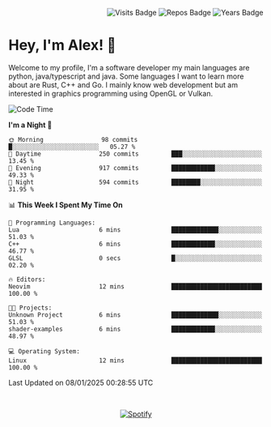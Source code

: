 <p align="right">
  <img src="https://badges.pufler.dev/visits/Alextibtab/Alextibtab" alt="Visits Badge">
  <img src="https://badges.pufler.dev/repos/Alextibtab/" alt="Repos Badge">
  <img src="https://badges.pufler.dev/years/Alextibtab/" alt="Years Badge">
</p>

<h1 align="left">Hey, I'm Alex! 💽 </h1>

Welcome to my profile, I'm a software developer my main languages are python, java/typescript and java. Some languages I want to learn more about are Rust, C++ and Go. I mainly know web development but am interested in graphics programming using OpenGL or Vulkan.

<!--START_SECTION:waka-->
![Code Time](http://img.shields.io/badge/Code%20Time-110%20hrs%2017%20mins-blue)

**I'm a Night 🦉** 

```text
🌞 Morning                98 commits          █░░░░░░░░░░░░░░░░░░░░░░░░   05.27 % 
🌆 Daytime                250 commits         ███░░░░░░░░░░░░░░░░░░░░░░   13.45 % 
🌃 Evening                917 commits         ████████████░░░░░░░░░░░░░   49.33 % 
🌙 Night                  594 commits         ████████░░░░░░░░░░░░░░░░░   31.95 % 
```


📊 **This Week I Spent My Time On** 

```text
💬 Programming Languages: 
Lua                      6 mins              █████████████░░░░░░░░░░░░   51.03 % 
C++                      6 mins              ████████████░░░░░░░░░░░░░   46.77 % 
GLSL                     0 secs              █░░░░░░░░░░░░░░░░░░░░░░░░   02.20 % 

🔥 Editors: 
Neovim                   12 mins             █████████████████████████   100.00 % 

🐱‍💻 Projects: 
Unknown Project          6 mins              █████████████░░░░░░░░░░░░   51.03 % 
shader-examples          6 mins              ████████████░░░░░░░░░░░░░   48.97 % 

💻 Operating System: 
Linux                    12 mins             █████████████████████████   100.00 % 
```


 Last Updated on 08/01/2025 00:28:55 UTC
<!--END_SECTION:waka-->
&nbsp;<div align="center">
  [![Spotify](https://spotify-now-playing-wine-six.vercel.app/api/spotify?border_color=ffffff)](https://open.spotify.com/user/pmo1v2ejnt42kgp5jar5drtag)
</div>

